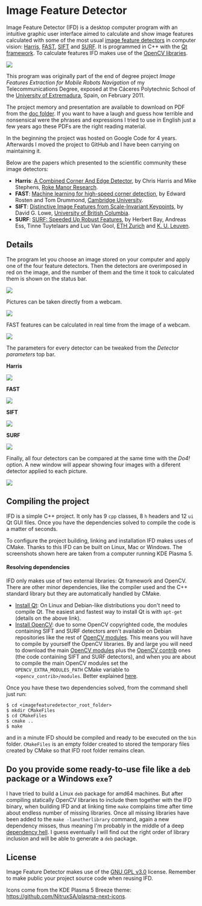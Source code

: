 # Image Feature Detector

Image Feature Detector (IFD) is a desktop computer program with an intuitive graphic user interface aimed to calculate and show image features calculated with some of the most usual [image feature detectors](https://en.wikipedia.org/wiki/Feature_detection_%28computer_vision%29) in computer vision: [Harris](https://en.wikipedia.org/wiki/Harris_affine_region_detector), [FAST](https://en.wikipedia.org/wiki/Features_from_accelerated_segment_test), [SIFT](https://en.wikipedia.org/wiki/Scale-invariant_feature_transform) and [SURF](https://en.wikipedia.org/wiki/Speeded_up_robust_features). It is programmed in C++ with the [Qt framework](http://qt.io). To calculate features IFD makes use of the [OpenCV libraries](http://opencv.org).

<img align="center" src="http://i.imgur.com/KH48YeK.png" />

This program was originally part of the end of degree project _Image Features Extraction for Mobile Robots Navigation_ of my Telecommunications Degree, exposed at the Cáceres Polytechnic School of the [University of Extremadura](http://unex.es), Spain, on February 2011.

The project memory and presentation are available to download on PDF from the [doc folder](http://github.com/AntonioRedondo/ImageFeatureDetector/tree/master/doc). If you want to have a laugh and guess how terrible and nonsensical were the phrases and expressions I tried to use in English just a few years ago these PDFs are the right reading material.

In the beginning the project was hosted on Google Code for 4 years. Afterwards I moved the project to GitHub and I have been carrying on maintaining it.

Below are the papers which presented to the scientific community these image detectors:

-  **Harris**: [A Combined Corner And Edge Detector](http://www.bmva.org/bmvc/1988/avc-88-023.pdf), by Chris Harris and Mike Stephens, [Roke Manor Research](http://roke.co.uk).
-  **FAST**: [Machine learning for high-speed corner detection](http://www.edwardrosten.com/work/fast.html), by Edward Rosten and Tom Drummond, [Cambridge University](http://cam.ac.uk).
-  **SIFT**: [Distinctive Image Features from Scale-Invariant Keypoints](http://www.cs.ubc.ca/~lowe/papers/ijcv04.pdf), by David G. Lowe, [University of British Columbia](http://ubc.ca).
-  **SURF**: [SURF: Speeded Up Robust Features](http://www.vision.ee.ethz.ch/~surf/), by Herbert Bay, Andreas Ess, Tinne Tuytelaars and Luc Van Gool, [ETH Zurich](http://ethz.ch) and [K. U. Leuven](http://kuleuven.be).



## Details

The program let you choose an image stored on your computer and apply one of the four feature detectors. Then the detectors are overimposed in red on the image, and the number of them and the time it took to calculated them is shown on the status bar.

<img align="center" src="http://i.imgur.com/8tgjA4y.png" />

Pictures can be taken directly from a webcam.

<img align="center" src="http://i.imgur.com/TstkzkV.png" />

FAST features can be calculated in real time from the image of a webcam.

<img align="center" src="http://i.imgur.com/eZme6eH.png" />

The parameters for every detector can be tweaked from the _Detector parameters_ top bar.

**Harris**

<img align="center" src="http://i.imgur.com/yGZJoFX.png" />

**FAST**

<img align="center" src="http://i.imgur.com/h9RJ5P9.png" />

**SIFT**

<img align="center" src="http://i.imgur.com/iGbdBiL.png" />

**SURF**

<img align="center" src="http://i.imgur.com/OQldIfg.png" />

Finally, all four detectors can be compared at the same time with the _Do4!_ option. A new window will appear showing four images with a diferent detector applied to each picture.

<img align="center" src="http://i.imgur.com/KcqSRY0.png" />



## Compiling the project

IFD is a simple C++ project. It only has 9 `cpp` classes, 8 `h` headers and 12 `ui` Qt GUI files. Once you have the dependencies solved to compile the code is a matter of seconds.

To configure the project building, linking and installation IFD makes uses of CMake. Thanks to this IFD can be built on Linux, Mac or Windows. The screenshots shown here are taken from a computer running KDE Plasma 5.

#### Resolving dependencies

IFD only makes use of two external libraries: Qt framework and OpenCV. There are other minor dependencies, like the compiler used and the C++ standard library but they are automatically handled by CMake.

- [Install Qt](http://doc.qt.io/qt-5/linux.html): On Linux and Debian-like distributions you don't need to compile Qt. The easiest and fastest way to install Qt is with `apt-get` (details on the above link).
- [Install OpenCV](http://opencv.org/quickstart.html): due to some OpenCV copyrighted code, the modules containing SIFT and SURF detectors aren't available on Debian repositories like the rest of [OpenCV modules](https://packages.debian.org/search?keywords=opencv). This means you will have to compile by yourself the OpenCV libraries. By and large you will need to download the main [OpenCV modules](https://github.com/Itseez/opencv) plus the [OpenCV contrib](https://github.com/Itseez/opencv_contrib) ones (the code containing SIFT and SURF detectors), and when you are about to compile the main OpenCV modules set the `OPENCV_EXTRA_MODULES_PATH` CMake variable to `<opencv_contrib>/modules`. Better explained [here](https://github.com/Itseez/opencv_contrib).

Once you have these two dependencies solved, from the command shell just run:

```
$ cd <imagefeaturedetector_root_folder>
$ mkdir CMakeFiles
$ cd CMakeFiles
$ cmake ..
$ make
```

and in a minute IFD should be compiled and ready to be executed on the `bin` folder. `CMakeFiles` is an empty folder created to stored the temporary files created by CMake so that IFD root folder remains clean.



## Do you provide some ready-to-use file like a `deb` package or a Windows `exe`?

I have tried to build a Linux `deb` package for amd64 machines. But after compiling statically OpenCV libraries to include them together with the IFD binary, when building IFD and at linking time `make` complains time after time about endless number of missing libraries. Once all missing libraries have been added to the `make -lanotherlibrary` command, again a new dependency misses, thus meaning I'm probably in the middle of a deep [dependency hell](https://en.wikipedia.org/wiki/Dependency_hell). I guess eventually I will find out the right order of library inclusion and will be able to generate a `deb` package.



## License

Image Feature Detector makes use of the [GNU GPL v3.0](http://choosealicense.com/licenses/gpl-3.0/) license. Remember to make public your project source code when reusing IFD.

Icons come from the KDE Plasma 5 Breeze theme: https://github.com/NitruxSA/plasma-next-icons.
